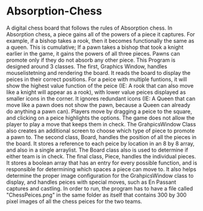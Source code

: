# Absorption-Chess
A digital chess board that follows the rules of Absorption chess.  In Absorption chess, a piece gains all of the powers of a piece it captures.  For example, if a bishop takes a rook, then it becomes functionally the same as a queen.  This is cumulative;  If a pawn takes a bishop that took a knight earlier in the game, it gains the powers of all three pieces. Pawns can promote only if they do not absorb any other piece.
This Program is designed around 3 classes. The first, Graphics Window, handles mouselistetning and rendering the board.  It reads the board to display the peices in their correct positions.  For a peice with multiple funtions, it will show the highest value function of the peice (IE: A rook that can also move like a knight will appear as a rook), with lower value peices displayed as smaller icons in the corner.  It ignores redundant icons (IE: A Queen that can move like a pawn does not show the pawn, because a Queen can already do anything a pawn can).  Players move by dragging a peice to the square, and clicking on a peice highlights the options.  The game does not allow the player to play a move that keeps them in check.  The GrahpicsWindow Class also creates an additional screen to choose which type of piece to promote a pawn to.
The second class, Board, handles the position of all the pieces in the board.  It stores a reference to each peice by location in an 8 by 8 array, and also in a single arraylist.  The Board class also is used to determine if either team is in check.
The final class, Piece, handles the individual pieces.  It stores a boolean array that has an entry for every possible function, and is responsible for determining which spaces a piece can move to.  It also helps determine the proper image configuration for the GrahpicsWindow class to display, and handles peices with special moves, such as En Passant captures and castling.
In order to run, the program has to have a file called "ChessPeices.png" in the same folder as itself that contains 300 by 300 pixel images of all the chess peices for the two teams.
